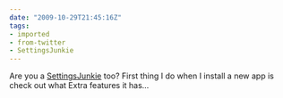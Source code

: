 ```yaml
---
date: "2009-10-29T21:45:16Z"
tags:
- imported
- from-twitter
- SettingsJunkie
---
```

Are you a [SettingsJunkie](/tags/SettingsJunkie) too? First thing I do when I install a new app is check out what Extra features it has…
